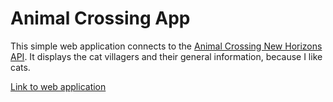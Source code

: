 # Animal Crossing App

This simple web application connects to the [Animal Crossing New Horizons API](http://acnhapi.com/). It displays the cat villagers and their general information, because I like cats.

[Link to web application](https://wkhiro.github.io/Cat_Crossing_API/)
